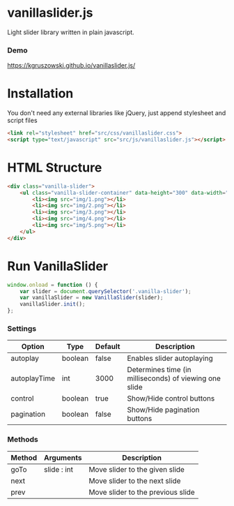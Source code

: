 # vanillaslider.js
Light slider library written in plain javascript.<br/>

### Demo
https://kgruszowski.github.io/vanillaslider.js/

# Installation
You don't need any external libraries like jQuery, just append stylesheet and script files
```html
<link rel="stylesheet" href="src/css/vanillaslider.css">
<script type="text/javascript" src="src/js/vanillaslider.js"></script>
```

# HTML Structure
```html
<div class="vanilla-slider">
    <ul class="vanilla-slider-container" data-height="300" data-width="700">
        <li><img src="img/1.png"></li>
        <li><img src="img/2.png"></li>
        <li><img src="img/3.png"></li>
        <li><img src="img/4.png"></li>
        <li><img src="img/5.png"></li>
    </ul>
</div>
```
# Run VanillaSlider
```javascript
window.onload = function () {
    var slider = document.querySelector('.vanilla-slider');
    var vanillaSlider = new VanillaSlider(slider);
    vanillaSlider.init();
};
```

### Settings

Option | Type | Default | Description
------ | ---- | ------- | -----------
autoplay | boolean | false | Enables slider autoplaying
autoplayTime | int | 3000 | Determines time (in milliseconds) of viewing one slide
control | boolean | true | Show/Hide control buttons 
pagination | boolean | false | Show/Hide pagination buttons 

### Methods

Method | Arguments | Description
------ | ---- | -------
goTo | slide : int | Move slider to the given slide
next |  | Move slider to the next slide
prev |  | Move slider to the previous slide

